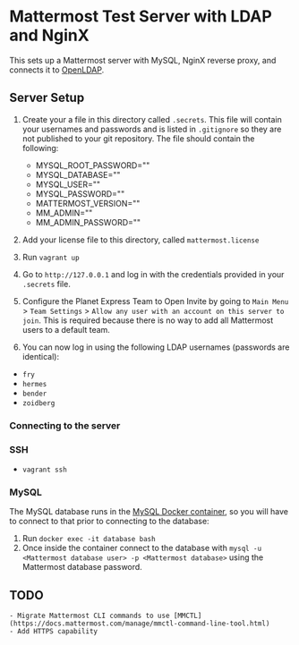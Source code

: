 # Mattermost Test Server with LDAP and NginX

This sets up a Mattermost server with MySQL, NginX reverse proxy, and connects it to [OpenLDAP](https://github.com/rroemhild/docker-test-openldap).

## Server Setup

1. Create your a file in this directory called `.secrets`. This file will contain your usernames and passwords and is listed in `.gitignore` so they are not published to your git repository. The file should contain the following:
    - MYSQL_ROOT_PASSWORD="<mysql root password>"
    - MYSQL_DATABASE="<Mattermost database name>"
    - MYSQL_USER="<Mattermost database user>"
    - MYSQL_PASSWORD="<Mattermost database user password>"
    - MATTERMOST_VERSION="<version of Mattermost to install>"
    - MM_ADMIN="<Mattermost admin username>"
    - MM_ADMIN_PASSWORD="<Mattermost admin user password>"

2. Add your license file to this directory, called `mattermost.license`
3. Run `vagrant up`
4. Go to `http://127.0.0.1` and log in with the credentials provided in your `.secrets` file.
5. Configure the Planet Express Team to Open Invite by going to `Main Menu` > `Team Settings` > `Allow any user with an account on this server to join`. This is required because there is no way to add all Mattermost users to a default team.
6. You can now log in using the following LDAP usernames (passwords are identical):

 - `fry`
 - `hermes`
 - `bender`
 - `zoidberg`

### Connecting to the server

### SSH

 - `vagrant ssh`

### MySQL

The MySQL database runs in the [MySQL Docker container](https://hub.docker.com/_/mysql), so you will have to connect to that prior to connecting to the database:
1. Run `docker exec -it database bash`
2. Once inside the container connect to the database with `mysql -u <Mattermost database user> -p <Mattermost database>` using the Mattermost database password.

## TODO

    - Migrate Mattermost CLI commands to use [MMCTL](https://docs.mattermost.com/manage/mmctl-command-line-tool.html)
    - Add HTTPS capability
